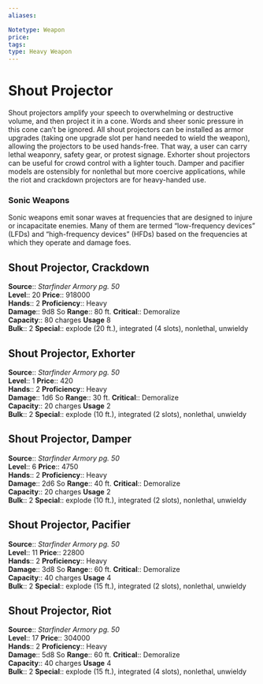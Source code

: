 ```yaml
---
aliases: 

Notetype: Weapon
price: 
tags: 
type: Heavy Weapon
---
```


# Shout Projector

Shout projectors amplify your speech to overwhelming or destructive volume, and then project it in a cone. Words and sheer sonic pressure in this cone can’t be ignored. All shout projectors can be installed as armor upgrades (taking one upgrade slot per hand needed to wield the weapon), allowing the projectors to be used hands-free. That way, a user can carry lethal weaponry, safety gear, or protest signage. Exhorter shout projectors can be useful for crowd control with a lighter touch. Damper and pacifier models are ostensibly for nonlethal but more coercive applications, while the riot and crackdown projectors are for heavy-handed use.

### Sonic Weapons

Sonic weapons emit sonar waves at frequencies that are designed to injure or incapacitate enemies. Many of them are termed “low-frequency devices” (LFDs) and “high-frequency devices” (HFDs) based on the frequencies at which they operate and damage foes.  

## Shout Projector, Crackdown

**Source**:: _Starfinder Armory pg. 50_  
**Level**:: 20
**Price**:: 918000  
**Hands**:: 2
**Proficiency**:: Heavy  
**Damage**:: 9d8 So 
**Range**:: 80 ft.
**Critical**:: Demoralize  
**Capacity**:: 80 charges 
**Usage** 8  
**Bulk**:: 2
**Special**:: explode (20 ft.), integrated (4 slots), nonlethal, unwieldy

## Shout Projector, Exhorter

**Source**:: _Starfinder Armory pg. 50_  
**Level**:: 1
**Price**:: 420  
**Hands**:: 2
**Proficiency**:: Heavy  
**Damage**:: 1d6 So 
**Range**:: 30 ft.
**Critical**:: Demoralize  
**Capacity**:: 20 charges 
**Usage** 2  
**Bulk**:: 2
**Special**:: explode (10 ft.), integrated (2 slots), nonlethal, unwieldy

## Shout Projector, Damper

**Source**:: _Starfinder Armory pg. 50_  
**Level**:: 6
**Price**:: 4750  
**Hands**:: 2
**Proficiency**:: Heavy  
**Damage**:: 2d6 So 
**Range**:: 40 ft.
**Critical**:: Demoralize  
**Capacity**:: 20 charges 
**Usage** 2  
**Bulk**:: 2
**Special**:: explode (10 ft.), integrated (2 slots), nonlethal, unwieldy

## Shout Projector, Pacifier

**Source**:: _Starfinder Armory pg. 50_  
**Level**:: 11
**Price**:: 22800  
**Hands**:: 2
**Proficiency**:: Heavy  
**Damage**:: 3d8 So 
**Range**:: 60 ft.
**Critical**:: Demoralize  
**Capacity**:: 40 charges 
**Usage** 4  
**Bulk**:: 2
**Special**:: explode (15 ft.), integrated (2 slots), nonlethal, unwieldy

## Shout Projector, Riot

**Source**:: _Starfinder Armory pg. 50_  
**Level**:: 17
**Price**:: 304000  
**Hands**:: 2
**Proficiency**:: Heavy  
**Damage**:: 5d8 So 
**Range**:: 60 ft.
**Critical**:: Demoralize  
**Capacity**:: 40 charges 
**Usage** 4  
**Bulk**:: 2
**Special**:: explode (15 ft.), integrated (4 slots), nonlethal, unwieldy
